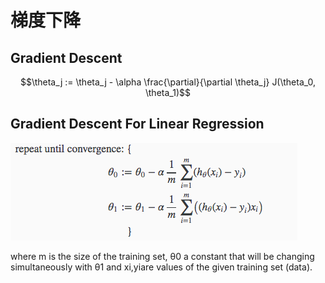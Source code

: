 # 梯度下降

## Gradient Descent

```math
\theta_j := \theta_j - \alpha \frac{\partial}{\partial \theta_j} J(\theta_0, \theta_1)
```

## Gradient Descent For Linear Regression

![image](../images/Gradient_Descent_For_Linear_Regression.png)

where m is the size of the training set, θ0 a constant that will be changing simultaneously with θ1 and xi,yiare values of the given training set (data).